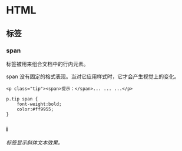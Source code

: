 # HTML



## 标签

### span

<span> 标签被用来组合文档中的行内元素。

span 没有固定的格式表现。当对它应用样式时，它才会产生视觉上的变化。

```
<p class="tip"><span>提示：</span>... ... ...</p>

p.tip span {
	font-weight:bold;
	color:#ff9955;
}
```

### i

<i> 标签显示斜体文本效果。

